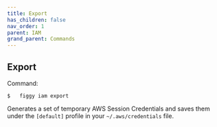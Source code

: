 ```yaml
---
title: Export
has_children: false
nav_order: 1
parent: IAM
grand_parent: Commands
---
```


## Export

Command:

    $   figgy iam export
    
Generates a set of temporary AWS Session Credentials and saves them under the `[default]` profile in your 
`~/.aws/credentials` file.